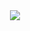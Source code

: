 <div align=center>
<img align=center src=https://metrics.lecoq.io/Jem20?template=classic&languages=1&people=1&achievements=1&repositories=1&base.indepth=false&base.hireable=false&repositories=100&repositories.batch=100&repositories.forks=false&repositories.affiliations=owner&languages.limit=8&languages.threshold=0%25&languages.other=false&languages.colors=github&languages.sections=most-used&languages.indepth=false&languages.analysis.timeout=15&languages.categories=markup%2C%20programming&languages.recent.categories=markup%2C%20programming&languages.recent.load=300&languages.recent.days=14&people.limit=24&people.identicons=false&people.identicons.hide=false&people.size=28&people.types=followers%2C%20following&people.shuffle=false&achievements.threshold=C&achievements.secrets=true&achievements.display=detailed&achievements.limit=0&repositories.featured=ASCII%2C%20PythonWork%2C%20jems-bot&repositories.pinned=0&config.timezone=America%2FNew_York
</div>
